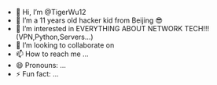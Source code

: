 - 👋 Hi, I’m @TigerWu12
- 🌱 I’m a 11 years old hacker kid from Beijing 😎
- 👀 I’m interested in EVERYTHING ABOUT NETWORK TECH!!! (VPN,Python,Servers...)
- 💞️ I’m looking to collaborate on 
- 📫 How to reach me ...
- 😄 Pronouns: ...
- ⚡ Fun fact: ...

<!---
TigerWu12/TigerWu12 is a ✨ special ✨ repository because its `README.md` (this file) appears on your GitHub profile.
You can click the Preview link to take a look at your changes.
--->
